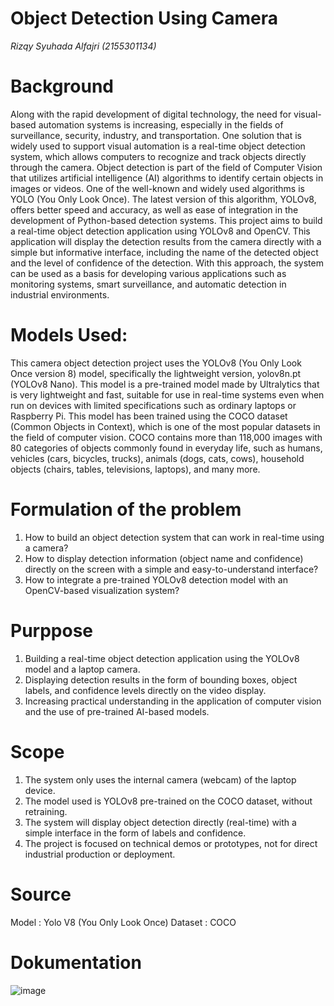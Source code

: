 # Object Detection Using Camera

_Rizqy Syuhada Alfajri
(2155301134)_

# Background
Along with the rapid development of digital technology, the need for visual-based automation systems is increasing, especially in the fields of surveillance, security, industry, and transportation. One solution that is widely used to support visual automation is a real-time object detection system, which allows computers to recognize and track objects directly through the camera.
Object detection is part of the field of Computer Vision that utilizes artificial intelligence (AI) algorithms to identify certain objects in images or videos. One of the well-known and widely used algorithms is YOLO (You Only Look Once). The latest version of this algorithm, YOLOv8, offers better speed and accuracy, as well as ease of integration in the development of Python-based detection systems.
This project aims to build a real-time object detection application using YOLOv8 and OpenCV. This application will display the detection results from the camera directly with a simple but informative interface, including the name of the detected object and the level of confidence of the detection. With this approach, the system can be used as a basis for developing various applications such as monitoring systems, smart surveillance, and automatic detection in industrial environments.

# Models Used:
This camera object detection project uses the YOLOv8 (You Only Look Once version 8) model, specifically the lightweight version, yolov8n.pt (YOLOv8 Nano). This model is a pre-trained model made by Ultralytics that is very lightweight and fast, suitable for use in real-time systems even when run on devices with limited specifications such as ordinary laptops or Raspberry Pi. 
This model has been trained using the COCO dataset (Common Objects in Context), which is one of the most popular datasets in the field of computer vision. COCO contains more than 118,000 images with 80 categories of objects commonly found in everyday life, such as humans, vehicles (cars, bicycles, trucks), animals (dogs, cats, cows), household objects (chairs, tables, televisions, laptops), and many more.

# Formulation of the problem
1. How to build an object detection system that can work in real-time using a camera?
2. How to display detection information (object name and confidence) directly on the screen with a simple and easy-to-understand interface?
3. How to integrate a pre-trained YOLOv8 detection model with an OpenCV-based visualization system?

# Purppose
1. Building a real-time object detection application using the YOLOv8 model and a laptop camera.
2. Displaying detection results in the form of bounding boxes, object labels, and confidence levels directly on the video display.
3. Increasing practical understanding in the application of computer vision and the use of pre-trained AI-based models.

# Scope
1. The system only uses the internal camera (webcam) of the laptop device.
2. The model used is YOLOv8 pre-trained on the COCO dataset, without retraining.
3. The system will display object detection directly (real-time) with a simple interface in the form of labels and confidence.
4. The project is focused on technical demos or prototypes, not for direct industrial production or deployment.
  
# Source
Model   : Yolo V8 (You Only Look Once)
Dataset : COCO

# Dokumentation 
![image](https://github.com/user-attachments/assets/88efaa24-1a1b-4110-8247-292082178cd1)
